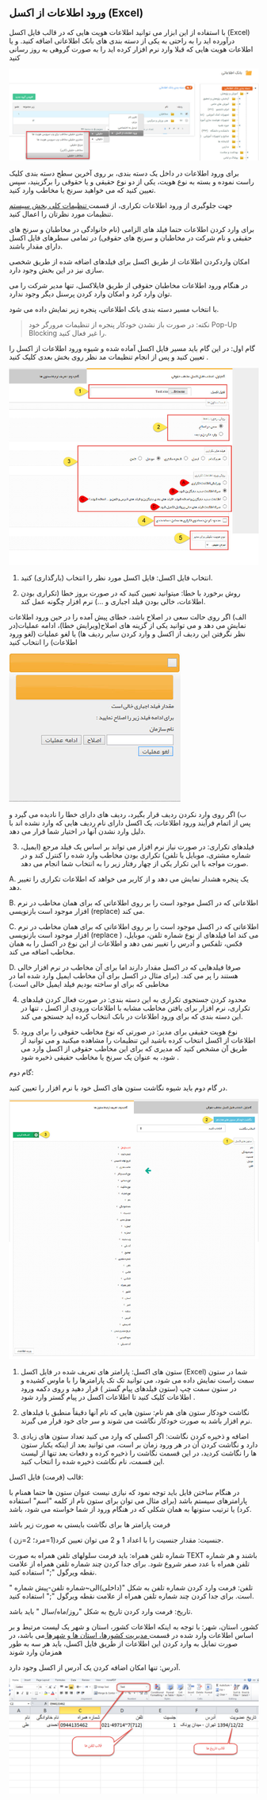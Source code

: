﻿## ورود اطلاعات از اکسل (Excel)


با استفاده از این ابزار می توانید اطلاعات هویت هایی که در قالب فایل اکسل (Excel) درآورده اید را به راحتی به یکی از دسته بندی های  بانک اطلاعاتی اضافه کنید. و یا اطلاعات هویت هایی که قبلا وارد نرم افزار کرده اید را به صورت گروهی به روز رسانی کنید

![](InteranceExcell1.jpg)

برای ورود اطلاعات در داخل یک دسته بندی، بر روی آخرین سطح دسته بندی کلیک راست نموده و بسته به نوع هویت، یکی از دو نوع حقیقی و یا حقوقی را برگزینید، سپس تعیین کنید که می خواهید سرنخ یا مخاطب وارد کنید.

 جهت جلوگیری از ورود اطلاعات تکراری، از قسمت[  تنظیمات کلی بخش سیستم  ](https://github.com/1stco/PayamGostarDocs/blob/master/help%202.5.4/Settings/General-settings/system/system.md)تنظیمات مورد نظرتان را اعمال کنید.
 
 برای وارد کردن اطلاعات حتما فیلد های الزامی (نام خانوادگی در مخاطبان و سرنخ های حقیقی و نام شرکت در مخاطبان و سرنخ های حقوقی) در تمامی سطرهای فایل اکسل دارای مقدار باشند.
 
امکان واردکردن اطلاعات از طریق اکسل برای فیلدهای اضافه شده از طریق شخصی سازی  نیز در این بخش وجود دارد.  

 در هنگام ورود اطلاعات مخاطبان حقوقی از طریق فایلاکسل، تنها مدیر شرکت را می توان وارد کرد و امکان وارد کردن پرسنل دیگر وجود ندارد.
 

با انتخاب مسیر دسته بندی بانک اطلاعاتی، پنجره زیر نمایش داده می شود.

> نکته: در صورت باز نشدن خودکار پنجره از تنظیمات مرورگر خود Pop-Up Blocking را غیر فعال کنید.

گام اول: در این گام باید مسیر فایل اکسل آماده شده و شیوه ورود اطلاعات از اکسل را تعیین کنید و  پس از انجام تنظیمات مد نظر روی بخش بعدی کلیک کنید .  

![](InteranceExcell2.jfif)

1. انتخاب فایل اکسل: فایل اکسل مورد نظر را انتخاب (بارگذاری) کنید.

2. روش برخورد با خطا: میتوانید تعیین کنید که در صورت بروز خطا (تکراری بودن اطلاعات، خالی بودن فیلد اجباری و ...) نرم افزار چگونه عمل کند.

الف) اگر روی حالت سعی در اصلاح باشد، خطای پیش آمده را در حین ورود اطلاعات نمایش می دهد و می توانید یکی از گزینه های اصلاح(ویرایش خطا)، ادامه عملیات(در نظر نگرفتن این ردیف از اکسل و وارد کردن سایر ردیف ها) یا لغو عملیات (لغو ورود اطلاعات) را انتخاب کنید

![](InteranceExcell3.jfif)

ب) اگر روی وارد نکردن ردیف قرار بگیرد، ردیف های دارای خطا را نادیده می گیرد و پس از اتمام فرآیند ورود اطلاعات، یک اکسل دارای نام ردیف هایی که وارد نشده اند با دلیل وارد نشدن آنها در اختیار شما قرار می دهد.

3. فیلدهای تکراری: در صورت نیاز نرم افزار می تواند بر اساس یک فیلد مرجع (ایمیل، شماره مشتری، موبایل یا تلفن) تکراری بودن مخاطب وارد شده را کنترل کند و در صورت مواجه با این تکرار یکی از چهار رفتار زیر را به انتخاب شما انجام می دهد.

A. یک پنجره هشدار نمایش می دهد و از کاربر می خواهد که اطلاعات تکراری را تغییر دهد.

B. اطلاعاتی که در اکسل موجود است را بر روی اطلاعاتی که برای همان مخاطب در نرم افزار موجود است بازنویسی (replace) می کند.

C. اطلاعاتی که در اکسل موجود است را بر روی اطلاعاتی که برای همان مخاطب در نرم افزار موجود است بازنویسی (replace ) می کند اما فیلدهای از نوع شماره تلفن، موبایل، فکس، تلفکس و آدرس را تغییر نمی دهد و اطلاعات از این نوع در اکسل را به همان مخاطب اضافه می کند.

D. صرفا فیلدهایی که در اکسل مقدار دارند اما برای آن مخاطب در نرم افزار خالی هستند را پر می کند. (برای مثال در اکسل برای آن مخاطب ایمیل وارد شده اما در مخاطبی که برای او ساخته بودیم فیلد ایمیل خالی است.)

4. محدود کردن جستجوی تکراری به این دسته بندی: در صورت فعال کردن فیلدهای تکراری، نرم افزار برای یافتن مخاطب مشابه با اطلاعات ورودی از اکسل ، تنها در این دسته بندی که برای ورود اطلاعات در بانک انتخاب کرده اید جستجو می کند.

5. نوع هویت حقیقی برای مدیر: در صورتی که نوع مخاطب حقوقی را برای ورود اطلاعات از اکسل انتخاب کرده باشید این تنظیمات را مشاهده میکنید و  می توانید از طریق آن مشخص کنید که مدیری که برای این مخاطب حقوقی از اکسل وارد می شود، به عنوان یک سرنخ یا مخاطب حقیقی ذخیره شود .

گام دوم:

در گام دوم باید شیوه نگاشت ستون های اکسل خود با نرم افزار را تعیین کنید.

![](InteranceExcell5.jpg)

1. ستون های اکسل:   پارامتر های تعریف شده در فایل اکسل (Excel)  شما در ستون سمت راست نمایش داده می شود، می توانید تک تک پارامترها را با ماوس کشیده و در ستون سمت چپ (ستون فیلدهای پیام گستر ) قرار دهید و روی دکمه ورود اطلاعات کلیک کنید تا اطلاعات اکسل در پیام گستر وارد شود .

2. نگاشت خودکار ستون های هم نام: ستون هایی که نام آنها دقیقاً منطبق با فیلدهای نرم افزار باشد به صورت خودکار نگاشت می شوند و سر جای خود قرار می گیرند.

3. اضافه و ذخیره کردن نگاشت: اگر اکسلی که وارد می کنید تعداد ستون های زیادی دارد و نگاشت کردن آن در هر ورود زمان بر است، می توانید بعد از اینکه یکبار ستون ها را نگاشت کردید، در این قسمت نگاشت را ذخیره کرده و دفعات بعد تنها از لیست این قسمت، نام نگاشت ذخیره شده را انتخاب کنید.

قالب (فرمت) فایل اکسل:

در هنگام ساختن فایل باید توجه نمود که نیازی نیست عنوان ستون ها حتما همنام با پارامترهای سیستم باشد (برای مثال می توان برای ستون نام از کلمه "اسم" استفاده کرد) یا ترتیب ستونها به همان شکلی که در هنگام ورود از شما خواسته می شود، باشد.

فرمت پارامتر ها برای نگاشت بایستی به صورت زیر باشد

جنسیت: مقدار جنسیت را با اعداد 1 و 2 می توان تعیین کرد(1=مرد؛ 2=زن ).

شماره تلفن همراه: باید فرمت سلولهای تلفن همراه به صورت TEXT باشند و هر شماره تلفن همراه با عدد صفر شروع شود. برای جدا کردن چند شماره تلفن همراه از علامت نقطه ویرگول ";" استفاده کنید.

تلفن: فرمت وارد کردن شماره تلفن به شکل "(داخلی)الی~شماره تلفن-پیش شماره " است. برای جدا کردن چند شماره تلفن همراه از علامت نقطه ویرگول ";" استفاده کنید.

تاریخ: فرمت وارد کردن تاریخ به شکل "روز/ماه/سال " باید باشد.

کشور، استان، شهر: با توجه به اینکه اطلاعات کشور، استان و شهر یک لیست مرتبط و بر اساس اطلاعات وارد شده در قسمت[ مدیریت کشورها، استان ها و شهرها ](https://github.com/1stco/PayamGostarDocs/blob/master/help%202.5.4/Basic-Information/Management-of-countries%2C%20provinces-and-cities/Management-of-countries%2C%20provinces-and-cities.md)می باشد، در صورت تمایل به وارد کردن این اطلاعات از طریق فایل اکسل، باید هر سه به طور همزمان وارد شوند

آدرس: تنها امکان اضافه کردن یک آدرس از اکسل وجود دارد.


![](InteranceExcell4.jfif)
